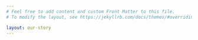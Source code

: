 ```yaml
---
# Feel free to add content and custom Front Matter to this file.
# To modify the layout, see https://jekyllrb.com/docs/themes/#overriding-theme-defaults

layout: our-story
---
```

